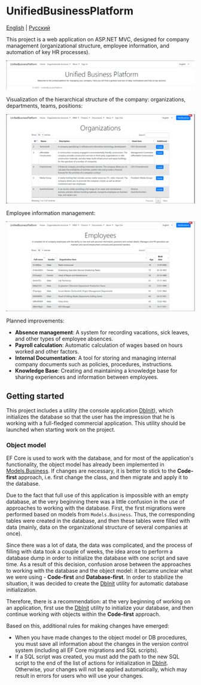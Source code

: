 # UnifiedBusinessPlatform

[English](README.md) | [Русский](README.ru.md)

This project is a web application on ASP.NET MVC, designed for company management (organizational structure, employee information, and automation of key HR processes).

![Ubp.HomePage](docs/img/Ubp.HomePage.png)

Visualization of the hierarchical structure of the company: organizations, departments, teams, positions:

![Ubp.Organizations](docs/img/Ubp.Organizations.png)

Employee information management:

![Ubp.Employees](docs/img/Ubp.Employees.png)

Planned improvements:
- **Absence management**: A system for recording vacations, sick leaves, and other types of employee absences.
- **Payroll calculation**: Automatic calculation of wages based on hours worked and other factors.
- **Internal Documentation**: A tool for storing and managing internal company documents such as policies, procedures, instructions.
- **Knowledge Base**: Creating and maintaining a knowledge base for sharing experiences and information between employees.

## Getting started

This project includes a utility (the console application [DbInit](VelocipedeUtils.UnifiedBusinessPlatform.DbInit)), which initializes the database so that the user has the impression that he is working with a full-fledged commercial application. This utility should be launched when starting work on the project.

### Object model

EF Core is used to work with the database, and for most of the application's functionality, the object model has already been implemented in [Models.Business](../Shared/src/Models.Business). If changes are necessary, it is better to stick to the **Code-first** approach, i.e. first change the class, and then migrate and apply it to the database.

Due to the fact that full use of this application is impossible with an empty database, at the very beginning there was a little confusion in the use of approaches to working with the database. First, the first migrations were performed based on models from `Models.Business`. Thus, the corresponding tables were created in the database, and then these tables were filled with data (mainly, data on the organizational structure of several companies at once).

Since there was a lot of data, the data was complicated, and the process of filling with data took a couple of weeks, the idea arose to perform a database dump in order to initialize the database with one script and save time. As a result of this decision, confusion arose between the approaches to working with the database and the object model: it became unclear what we were using - **Code-first** and **Database-first**. In order to stabilize the situation, it was decided to create the [DbInit](VelocipedeUtils.UnifiedBusinessPlatform.DbInit) utility for automatic database initialization.

Therefore, there is a recommendation: at the very beginning of working on an application, first use the [DbInit](VelocipedeUtils.UnifiedBusinessPlatform.DbInit) utility to initialize your database, and then continue working with objects within the **Code-first** approach.

Based on this, additional rules for making changes have emerged:

- When you have made changes to the object model or DB procedures, you must save all information about the changes in the version control system (including all EF Core migrations and SQL scripts).
- If a SQL script was created, you must add the path to the new SQL script to the end of the list of actions for initialization in [DbInit](VelocipedeUtils.UnifiedBusinessPlatform.DbInit). Otherwise, your changes will not be applied automatically, which may result in errors for users who will use your changes.
